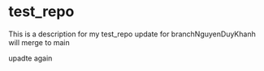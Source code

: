 # test_repo
This is a description for my test_repo
update for branchNguyenDuyKhanh will merge to main

upadte again 